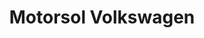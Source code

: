 ---
title: "Motorsol Volkswagen"
url: /barcelona/motorsol-volkswagen-carrer-de-mallorca/
shop: reparación de automóviles
---